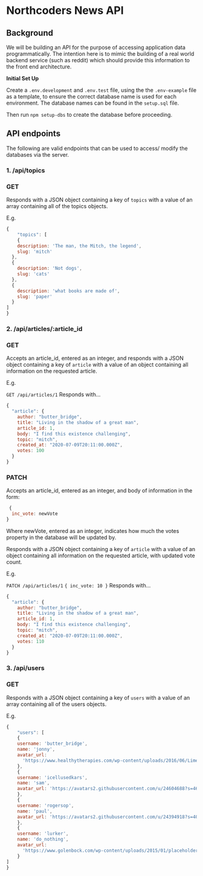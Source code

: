 # Northcoders News API

## Background

We will be building an API for the purpose of accessing application data programmatically. The intention here is to mimic the building of a real world backend service (such as reddit) which should provide this information to the front end architecture.

**Initial Set Up**

Create a `.env.development` and `.env.test` file, using the the `.env-example` file as a template, to ensure the correct database name is used for each environment.  The database names can be found in the `setup.sql` file.  

Then run `npm setup-dbs` to create the database before proceeding.

## API endpoints

The following are valid endpoints that can be used to access/ modify the databases via the server.

### 1. /api/topics

### GET

Responds with a JSON object containing a key of `topics` with a value of an array containing all of the topics objects.

E.g.
```js
{ 
    "topics": [
    {
    description: 'The man, the Mitch, the legend',
    slug: 'mitch'
  },
  {
    description: 'Not dogs',
    slug: 'cats'
  },
  {
    description: 'what books are made of',
    slug: 'paper'
  }
]
}
```

### 2. /api/articles/:article_id

### GET

Accepts an article_id, entered as an integer, and responds with a JSON object containing a key of `article` with a value of an object containing all information on the requested article.

E.g.

`GET /api/articles/1` Responds with...

```js
{
  "article": {
    author: "butter_bridge",
    title: "Living in the shadow of a great man",
    article_id: 1,
    body: "I find this existence challenging",
    topic: "mitch",
    created_at: "2020-07-09T20:11:00.000Z",
    votes: 100
  }
}
```

### PATCH

Accepts an article_id, entered as an integer, and body of information in the form:

```js
 {
  inc_vote: newVote
}
```
Where newVote, entered as an integer, indicates how much the votes property in the database will be updated by.

Responds with a JSON object containing a key of `article` with a value of an object containing all information on the requested article, with updated vote count.

E.g.

`PATCH /api/articles/1`
`{ inc_vote: 10 }` Responds with...

```js
{
  "article": {
    author: "butter_bridge",
    title: "Living in the shadow of a great man",
    article_id: 1,
    body: "I find this existence challenging",
    topic: "mitch",
    created_at: "2020-07-09T20:11:00.000Z",
    votes: 110
  }
}
```

### 3. /api/users

### GET

Responds with a JSON object containing a key of `users` with a value of an array containing all of the users objects.

E.g.
```js
{ 
    "users": [
    {
    username: 'butter_bridge',
    name: 'jonny',
    avatar_url:
      'https://www.healthytherapies.com/wp-content/uploads/2016/06/Lime3.jpg'
    },
    {
    username: 'icellusedkars',
    name: 'sam',
    avatar_url: 'https://avatars2.githubusercontent.com/u/24604688?s=460&v=4'
    },
    {
    username: 'rogersop',
    name: 'paul',
    avatar_url: 'https://avatars2.githubusercontent.com/u/24394918?s=400&v=4'
    },
    {
    username: 'lurker',
    name: 'do_nothing',
    avatar_url:
      'https://www.golenbock.com/wp-content/uploads/2015/01/placeholder-user.png'
    }
]
}
```

